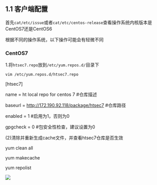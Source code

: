 ## 1.1 客户端配置

首先`cat/etc/issue`或者`cat/etc/centos-release`查看操作系统内核版本是CentOS7还是CentOS6

根据不同的操作系统，以下操作可能会有轻微不同

### CentOS7

1.将`htsec7.repo`放到`/etc/yum.repos.d/`目录下

`vim /etc/yum.repos.d/htsec7.repo`

\[htsec7\]

name = ht local repo for centos 7					\#仓库描述

baseurl = http://172.190.92.118/package/htsec7		\#仓库路径

enabled = 1											\#启用为1，否则为0

gpgcheck = 0										\#包安全性检查，建议设置为0



\(2\)清除并重新生成cache文件，并查看htsec7仓库是否生效

yum clean all

yum makecache

yum repolist







![](file://C:/Users/90607/Desktop/新建文件夹/upload/image-20201027171601466.png?lastModify=1605085995)

  


